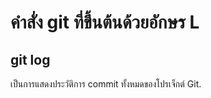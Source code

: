 # คำสั่ง git ที่ขึ้นต้นด้วยอักษร L
## git log
เป็นการแสดงประวัติการ commit ทั้งหมดของโปรเจ็กต์ Git.
